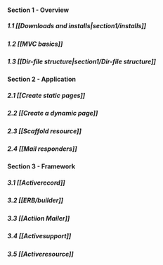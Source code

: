 #### Section 1 - Overview
##### 1.1 [[Downloads and installs|section1/installs]]
##### 1.2 [[MVC basics]]
##### 1.3 [[Dir-file structure|section1/Dir-file structure]]

#### Section 2 - Application
##### 2.1 [[Create static pages]]
##### 2.2 [[Create a dynamic page]]
##### 2.3 [[Scaffold resource]]
##### 2.4 [[Mail responders]]

#### Section 3 - Framework
##### 3.1 [[Activerecord]]
##### 3.2 [[ERB/builder]]
##### 3.3 [[Actiion Mailer]]
##### 3.4 [[Activesupport]]
##### 3.5 [[Activeresource]]
